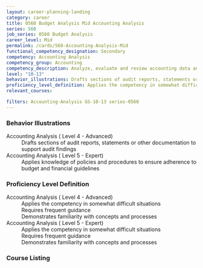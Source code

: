 ```yaml
---
layout: career-planning-landing
category: career
title: 0560 Budget Analysis Mid Accounting Analysis
series: 560
job_series: 0560 Budget Analysis
career_level: Mid
permalink: /cards/560-Accounting-Analysis-Mid
functional_competency_designation: Secondary
competency: Accounting Analysis
competency_group: Accounting
competency_description: Analyze, evaluate and review accounting data and reports using business tools and applications, and performance metrics to provide recommendations
level: "10-13"
behavior_illustrations: Drafts sections of audit reports, statements or other documentation to support audit findings ? Applies knowledge of policies and procedures to ensure adherence to budget and financial guidelines
proficiency_level_definition: Applies the competency in somewhat difficult situations ? Requires frequent guidance ? Demonstrates familiarity with concepts and processes ? Applies the competency in somewhat difficult situations ? Requires frequent guidance ? Demonstrates familiarity with concepts and processes
relevant_courses: 

filters: Accounting-Analysis GS-10-13 series-0560
---
```


<div class="card-content-column behavior">
  <h3>Behavior Illustrations</h3>
  <dl><dt>Accounting Analysis ( Level 4 - Advanced)</dt><dd>Drafts sections of audit reports, statements or other documentation to support audit findings</dd><dt>Accounting Analysis ( Level 5 - Expert)</dt><dd>Applies knowledge of policies and procedures to ensure adherence to budget and financial guidelines</dd></dl>
</div>
<div class="card-content-column prof-level">
  <h3>Proficiency Level Definition</h3>
  <dl><dt>Accounting Analysis ( Level 4 - Advanced)</dt><dd>Applies the competency in somewhat difficult situations </dd><dd> Requires frequent guidance </dd><dd> Demonstrates familiarity with concepts and processes</dd><dt>Accounting Analysis ( Level 5 - Expert)</dt><dd>Applies the competency in somewhat difficult situations </dd><dd> Requires frequent guidance </dd><dd> Demonstrates familiarity with concepts and processes</dd></dl>
</div>
<div class="card-content-column">
  <h3>Course Listing</h3>
  <ul>
  
  </ul>
</div>